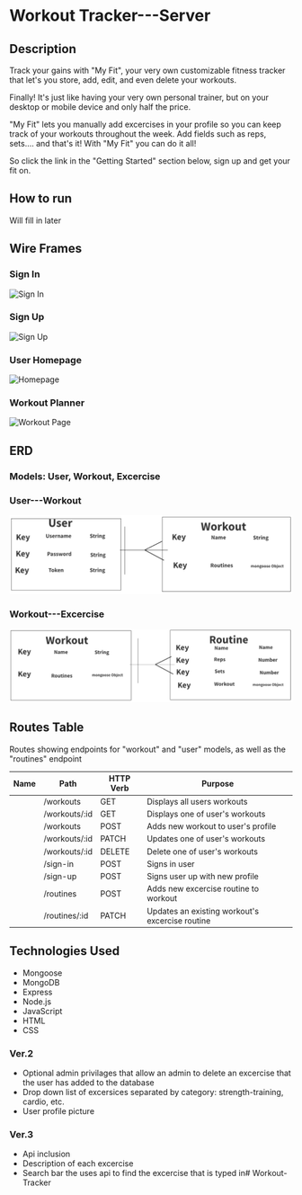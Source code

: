 # Workout Tracker---Server

## Description

Track your gains with "My Fit", your very own customizable fitness tracker that let's you store, add, edit, and even delete your workouts.

Finally! It's just like having your very own personal trainer, but on your desktop or mobile device and only half the price. 

"My Fit" lets you manually add excercises in your profile so you can keep track of your workouts throughout the week.
Add fields such as reps, sets.... and that's it! With "My Fit" you can do it all!

So click the link in the "Getting Started" section below, sign up and get your fit on.


## How to run

Will fill in later

## Wire Frames

### Sign In 
![Sign In](planning/wireframes/sign-in.png)

### Sign Up 
![Sign Up](planning/wireframes/sign-up-page.png)

### User Homepage
![Homepage](planning/wireframes/home-page.png)

### Workout Planner 
![Workout Page](planning/wireframes/workout-planner-page.png)

## ERD 

### Models: User, Workout, Excercise

### User---Workout
![ERD](erd/user%26workoutErd.png)


### Workout---Excercise
![ERD](erd/workout%26RoutineErd.png)

## Routes Table

Routes showing endpoints for "workout" and "user" models, as well as the "routines" endpoint

| Name        | Path          | HTTP Verb | Purpose                                       |
|-------------|---------------|-----------|-----------------------------------------------|
|             |/workouts      | GET       |Displays all users workouts                    |
|             |/workouts/:id  | GET       |Displays one of user's workouts                |
|             |/workouts      | POST      |Adds new workout to user's profile             |
|             |/workouts/:id  | PATCH     |Updates one of user's workouts                 |
|             |/workouts/:id  | DELETE    |Delete one of user's workouts                  |
|             |/sign-in       | POST      |Signs in user                                  |
|             |/sign-up       | POST      |Signs user up with new profile                 |
|             |/routines      | POST      |Adds new excercise routine to workout          |  
|             |/routines/:id  | PATCH     |Updates an existing workout's excercise routine|




 
## Technologies Used
- Mongoose
- MongoDB
- Express
- Node.js
- JavaScript
- HTML
- CSS

### Ver.2

- Optional admin privilages that allow an admin to delete an excercise that the user has added to the database
- Drop down list of excersices separated by category: strength-training, cardio, etc.
- User profile picture

### Ver.3
- Api inclusion
- Description of each excercise
- Search bar the uses api to find the excercise that is typed in# Workout-Tracker
